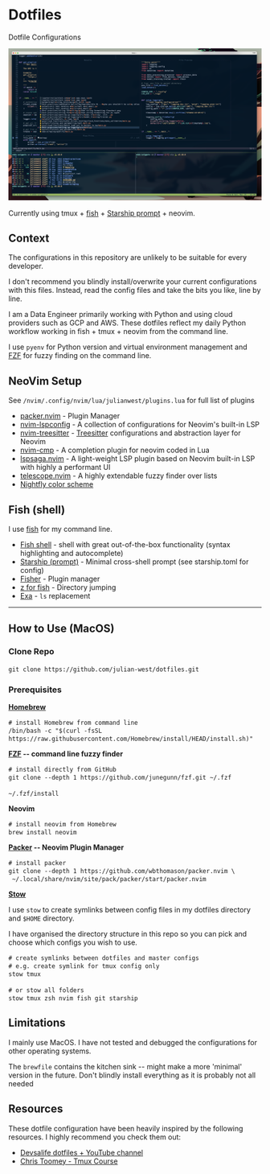 # Dotfiles

Dotfile Configurations

![dotfiles screenshot](images/nvim-2023-screenshot.png)

Currently using tmux + [fish](https://fishshell.com/) + [Starship prompt](https://starship.rs/) + neovim.

## Context

The configurations in this repository are unlikely to be suitable for every developer.

I don't recommend you blindly install/overwrite your current configurations with this files. Instead, read the config files and take the bits you like, line by line.

I am a Data Engineer primarily working with Python and using cloud providers such as GCP and AWS. These dotfiles reflect my daily Python workflow working in fish + tmux + neovim from the command line.

I use `pyenv` for Python version and virtual environment management and [FZF](https://github.com/junegunn/fzf) for fuzzy finding on the command line.

## NeoVim Setup

See `/nvim/.config/nvim/lua/julianwest/plugins.lua` for full list of plugins

- [packer.nvim](https://github.com/wbthomason/packer.nvim) - Plugin Manager
- [nvim-lspconfig](https://github.com/neovim/nvim-lspconfig) - A collection of configurations for Neovim's built-in LSP
- [nvim-treesitter](https://github.com/nvim-treesitter/nvim-treesitter) - [Treesitter](https://github.com/tree-sitter/tree-sitter) configurations and abstraction layer for Neovim
- [nvim-cmp](https://github.com/hrsh7th/nvim-cmp) - A completion plugin for neovim coded in Lua
- [lspsaga.nvim](https://github.com/tami5/lspsaga.nvim) - A light-weight LSP plugin based on Neovim built-in LSP with highly a performant UI
- [telescope.nvim](https://github.com/nvim-telescope/telescope.nvim) - A highly extendable fuzzy finder over lists
- [Nightfly color scheme](https://github.com/bluz71/vim-nightfly-colors)

## Fish (shell)

I use [fish](https://fishshell.com/) for my command line.

- [Fish shell](https://fishshell.com/) - shell with great out-of-the-box functionality (syntax highlighting and autocomplete)
- [Starship (prompt)](https://starship.rs/) - Minimal cross-shell prompt (see starship.toml for config)
- [Fisher](https://github.com/jorgebucaran/fisher) - Plugin manager
- [z for fish](https://github.com/jethrokuan/z) - Directory jumping
- [Exa](https://the.exa.website/) - `ls` replacement

---

## How to Use (MacOS)

### Clone Repo

```
git clone https://github.com/julian-west/dotfiles.git
```

### Prerequisites
**[Homebrew](https://brew.sh/)**

```shell
# install Homebrew from command line
/bin/bash -c "$(curl -fsSL https://raw.githubusercontent.com/Homebrew/install/HEAD/install.sh)"
```


**[FZF](https://github.com/junegunn/fzf) -- command line fuzzy finder**


```shell
# install directly from GitHub
git clone --depth 1 https://github.com/junegunn/fzf.git ~/.fzf

~/.fzf/install
```

**Neovim**

```shell
# install neovim from Homebrew
brew install neovim
```

**[Packer](https://github.com/wbthomason/packer.nvim) -- Neovim Plugin Manager**

```shell
# install packer
git clone --depth 1 https://github.com/wbthomason/packer.nvim \
 ~/.local/share/nvim/site/pack/packer/start/packer.nvim
```

**[Stow](https://www.gnu.org/software/stow/)**

I use `stow` to create symlinks between config files in my dotfiles directory and `$HOME` directory.

I have organised the directory structure in this repo so you can pick and choose which configs you wish to use.

```
# create symlinks between dotfiles and master configs
# e.g. create symlink for tmux config only
stow tmux

# or stow all folders
stow tmux zsh nvim fish git starship
```

## Limitations

I mainly use MacOS. I have not tested and debugged the configurations for other operating systems.

The `brewfile` contains the kitchen sink -- might make a more 'minimal' version in the future. Don't blindly install everything as it is probably not all needed

## Resources

These dotfile configuration have been heavily inspired by the following resources. I highly recommend you check them out:

- [Devsalife dotfiles + YouTube channel](https://github.com/craftzdog/dotfiles-public)
- [Chris Toomey - Tmux Course](https://thoughtbot.com/upcase/tmux)
